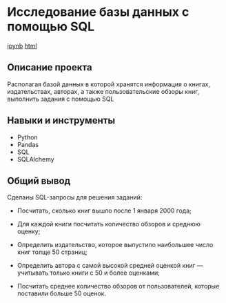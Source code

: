 # Исследование базы данных с помощью SQL

[ipynb](/sql-final-project/sql_final_project.ipynb) [html](/sql-final-project/sql_final_project.html) 

## Описание проекта

 Располагая базой данных в которой хранятся информация о книгах, издательствах, авторах, а также пользовательские обзоры книг, выполнить задания с помощью SQL

## Навыки и инструменты

* Python
* Pandas
* SQL
* SQLAlchemy


## Общий вывод

Сделаны SQL-запросы для решения заданий:

* Посчитать, сколько книг вышло после 1 января 2000 года;

* Для каждой книги посчитать количество обзоров и среднюю оценку;

* Определить издательство, которое выпустило наибольшее число книг толще 50 страниц;

* Определить автора с самой высокой средней оценкой книг — учитывать только книги с 50 и более оценками;

* Посчитать среднее количество обзоров от пользователей, которые поставили больше 50 оценок.

